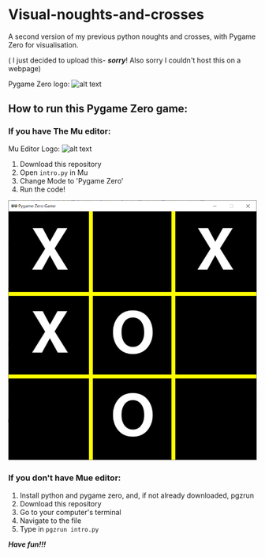 # Visual-noughts-and-crosses
A second version of my previous python noughts and crosses, with Pygame Zero for visualisation.

( I just decided to upload this- ***sorry***! Also sorry I couldn't host this on a webpage)

Pygame Zero logo:
![alt text](https://pygame-zero.readthedocs.io/en/stable/_static/logo.svg)




## How to run this Pygame Zero game:
### If you have The Mu editor:
Mu Editor Logo:
![alt text](https://avatars2.githubusercontent.com/u/17850097?s=400&v=4)

1. Download this repository
2. Open `intro.py` in Mu
3. Change Mode to 'Pygame Zero'
4. Run the code!

![alt text](Pygame%20window.PNG)



### If you don't have Mue editor:

1. Install python and pygame zero, and, if not already downloaded, pgzrun
2. Download this repository
3. Go to your computer's terminal
4. Navigate to the file
5. Type in `pgzrun intro.py`





***Have fun!!!***
